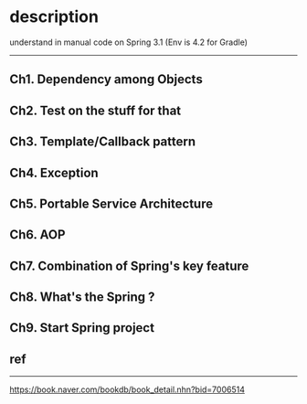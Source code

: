 # description
understand in manual code on Spring 3.1 (Env is 4.2 for Gradle)

---

## Ch1. Dependency among Objects

## Ch2. Test on the stuff for that

## Ch3. Template/Callback pattern

## Ch4. Exception

## Ch5. Portable Service Architecture

## Ch6. AOP

## Ch7. Combination of Spring's key feature

## Ch8. What's the Spring ?

## Ch9. Start Spring project

## ref
---
https://book.naver.com/bookdb/book_detail.nhn?bid=7006514